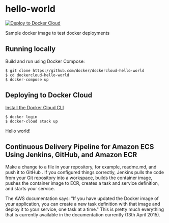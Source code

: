hello-world
===========

[![Deploy to Docker Cloud](https://files.cloud.docker.com/images/deploy-to-dockercloud.svg)](https://cloud.docker.com/stack/deploy/)

Sample docker image to test docker deployments

## Running locally

Build and run using Docker Compose:

	$ git clone https://github.com/docker/dockercloud-hello-world
	$ cd dockercloud-hello-world
	$ docker-compose up


## Deploying to Docker Cloud

[Install the Docker Cloud CLI](https://docs.docker.com/docker-cloud/tutorials/installing-cli/)

	$ docker login
	$ docker-cloud stack up

Hello world!

## Continuous Delivery Pipeline for Amazon ECS Using Jenkins, GitHub, and Amazon ECR
Make a change to a file in your repository, for example, readme.md, and push it to GitHub . If you configured things correctly, Jenkins pulls the code from your Git repository into a workspace, builds the container image, pushes the container image to ECR, creates a task and service definition, and starts your service.

The AWS documentation says: "If you have updated the Docker image of your application, you can create a new task definition with that image and deploy it to your service, one task at a time." This is pretty much everything that is currently available in the documentation currently (13th April 2015).
